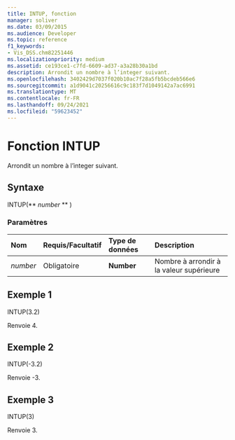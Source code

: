 ```yaml
---
title: INTUP, fonction
manager: soliver
ms.date: 03/09/2015
ms.audience: Developer
ms.topic: reference
f1_keywords:
- Vis_DSS.chm82251446
ms.localizationpriority: medium
ms.assetid: ce193ce1-c7fd-6609-ad37-a3a28b30a1bd
description: Arrondit un nombre à l’integer suivant.
ms.openlocfilehash: 3402429d7037f020b10ac7f28a5fb5bcdeb566e6
ms.sourcegitcommit: a1d9041c20256616c9c183f7d1049142a7ac6991
ms.translationtype: MT
ms.contentlocale: fr-FR
ms.lasthandoff: 09/24/2021
ms.locfileid: "59623452"
---
```

# <a name="intup-function"></a>Fonction INTUP

Arrondit un nombre à l’integer suivant.
  
## <a name="syntax"></a>Syntaxe

INTUP(** *number* ** ) 
  
### <a name="parameters"></a>Paramètres

|**Nom**|**Requis/Facultatif**|**Type de données**|**Description**|
|:-----|:-----|:-----|:-----|
| _number_ <br/> |Obligatoire  <br/> |**Number** <br/> |Nombre à arrondir à la valeur supérieure  <br/> |
   
## <a name="example-1"></a>Exemple 1

INTUP(3.2)
  
Renvoie 4.
  
## <a name="example-2"></a>Exemple 2

INTUP(-3.2)
  
Renvoie -3.
  
## <a name="example-3"></a>Exemple 3

INTUP(3)
  
Renvoie 3.
  

